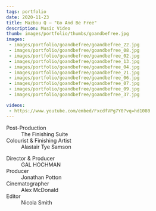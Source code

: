 ```yaml
---
tags: portfolio
date: 2020-11-23
title: Mazbou Q — "Go And Be Free"
description: Music Video
thumb: images/portfolio/thumbs/goandbefree.jpg
images:
 - images/portfolio/goandbefree/goandbefree_22.jpg
 - images/portfolio/goandbefree/goandbefree_08.jpg
 - images/portfolio/goandbefree/goandbefree_02.jpg
 - images/portfolio/goandbefree/goandbefree_13.jpg
 - images/portfolio/goandbefree/goandbefree_04.jpg
 - images/portfolio/goandbefree/goandbefree_21.jpg
 - images/portfolio/goandbefree/goandbefree_06.jpg
 - images/portfolio/goandbefree/goandbefree_07.jpg
 - images/portfolio/goandbefree/goandbefree_09.jpg
 - images/portfolio/goandbefree/goandbefree_37.jpg

videos:
 - https://www.youtube.com/embed/FxcdfVPg7Y0?vq=hd1080
---
```


<dl>
  <dt>Post-Production</dt>
  <dd>The Finishing Suite</dd>

  <dt>Colourist & Finishing Artist</dt>
  <dd>Alastair Tye Samson</dd>
</dl>

<dl>
  <dt>Director & Producer</dt>
  <dd>GAL HOCHMAN</dd>

  <dt>Producer</dt>
  <dd>Jonathan Potton</dd>

  <dt>Cinematographer</dt>
  <dd>Alex McDonald</dd>

  <dt>Editor</dt>
  <dd>Nicola Smith</dd>
</dl>
